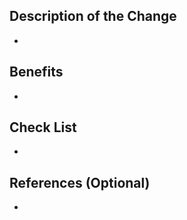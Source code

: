 ## Description of the Change
<!-- なにを変更したか書く -->

*

## Benefits
<!-- なぜ変更したか書く -->

*

## Check List
<!-- チェックしてほしい箇所を書く -->

*

## References (Optional)
<!-- 参考になるURLがあれば書く -->

*
